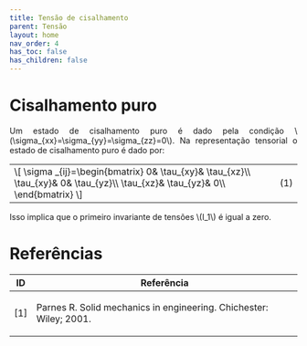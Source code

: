 ```yaml
---
title: Tensão de cisalhamento
parent: Tensão
layout: home
nav_order: 4
has_toc: false
has_children: false
---
```


<!--Don't delete this script-->
<script src = "https://polyfill.io/v3/polyfill.min.js?features=es6"></script>
<script id = "MathJax-script" async src="https://cdn.jsdelivr.net/npm/mathjax@3/es5/tex-mml-chtml.js"></script>
<!--Don't delete this script-->

<h1>Cisalhamento puro</h1>

<p align="justify">
    Um estado de cisalhamento puro é dado pela condição \(\sigma_{xx}=\sigma_{yy}=\sigma_{zz}=0\). Na representação tensorial o estado de cisalhamento puro é dado por:
</p>

<table style = "width:100%">
    <tr>
        <td style="width: 90%;">
        \[ \sigma _{ij}=\begin{bmatrix}
        0&  \tau_{xy}&  \tau_{xz}\\
        \tau_{xy}&  0&  \tau_{yz}\\
        \tau_{xz}&  \tau_{yz}&  0\\
        \end{bmatrix} \]
        </td>
        <td style="width: 10%;"><p align = "right" id = "eq1">(1)</p></td>
    </tr>
</table>


<p align="justify">
Isso implica que o primeiro invariante de tensões \(I_1\) é igual a zero.
</p>

<h1>Referências</h1>

<table>
    <thead>
        <tr>
            <th>ID</th>
            <th>Referência</th>
        </tr>
    </thead>
    <tbody>
        <tr>
            <td><p align = "center" id = "ref1">[1]</p></td>
            <td><p align = "left">Parnes R. Solid mechanics in engineering. Chichester: Wiley; 2001.</p></td>
        </tr>    
    </tbody>
</table>
